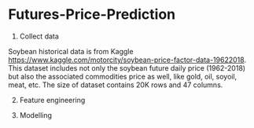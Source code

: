 # Futures-Price-Prediction

1. Collect data

Soybean historical data is from Kaggle https://www.kaggle.com/motorcity/soybean-price-factor-data-19622018.
This dataset includes not only the soybean future daily price (1962-2018) but also the associated commodities price as well, like gold, oil, soyoil, meat, etc. The size of dataset contains 20K rows and 47 columns.


2. Feature engineering


3. Modelling

